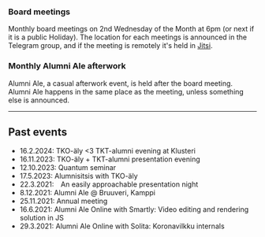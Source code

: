 ### Board meetings

Monthly board meetings on 2nd Wednesday of the Month at 6pm (or next if it is a public Holiday). The location for each meetings is announced in the Telegram group, and if the meeting is remotely it's held in [Jitsi](https://meet.jit.si/moderated/19ae2faf2f6f13abbc3873a0f167f38ae1db0a3f90bb53c6dfa12ab06ad1ec94).

### Monthly Alumni Ale afterwork

Alumni Ale, a casual afterwork event, is held after the board meeting. Alumni Ale happens in the same place as the meeting, unless something else is announced.

---

## Past events

- 16.2.2024: TKO-äly <3 TKT-alumni evening at Klusteri
- 16.11.2023: TKO-äly + TKT-alumni presentation evening
- 12.10.2023: Quantum seminar
- 17.5.2023: Alumnisitsis with TKO-äly
- 22.3.2021: An easily approachable presentation night
- 8.12.2021: Alumni Ale @ Bruuveri, Kamppi
- 25.11.2021: Annual meeting
- 16.6.2021: Alumni Ale Online with Smartly: Video editing and rendering solution in JS
- 29.3.2021: Alumni Ale Online with Solita: Koronavilkku internals
